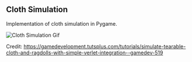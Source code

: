 ## Cloth Simulation

Implementation of cloth simulation in Pygame.

![Cloth Simulation Gif](https://github.com/MaxHorwood/pygame-cloth-simulation/blob/main/cloth.gif?raw=true)

Credit:
https://gamedevelopment.tutsplus.com/tutorials/simulate-tearable-cloth-and-ragdolls-with-simple-verlet-integration--gamedev-519